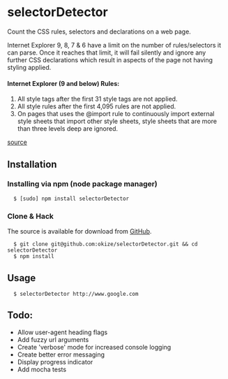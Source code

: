 # selectorDetector

Count the CSS rules, selectors and declarations on a web page.

Internet Explorer 9, 8, 7 & 6 have a limit on the number of rules/selectors it can parse. Once it reaches that limit, it will fail silently and ignore any further CSS declarations which result in aspects of the page not having styling applied.

#### Internet Explorer (9 and below) Rules:

1. All style tags after the first 31 style tags are not applied.
2. All style rules after the first 4,095 rules are not applied.
3. On pages that uses the @import rule to continuously import external style sheets that import other style sheets, style sheets that are more than three levels deep are ignored.

[source](http://support.microsoft.com/kb/262161)

## Installation

### Installing via npm (node package manager)
```
  $ [sudo] npm install selectorDetector
```

### Clone & Hack

The source is available for download from [GitHub](https://github.com/okize/selectorDetector).
```
  $ git clone git@github.com:okize/selectorDetector.git && cd selectorDetector
  $ npm install
```

## Usage
```
  $ selectorDetector http://www.google.com
```

## Todo:

* Allow user-agent heading flags
* Add fuzzy url arguments
* Create 'verbose' mode for increased console logging
* Create better error messaging
* Display progress indicator
* Add mocha tests